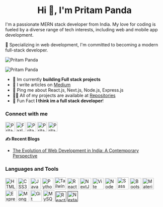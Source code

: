 <h1 align="center">Hi 👋, I'm Pritam Panda</h1>



<p>
  I'm a passionate MERN stack developer from India. My love for coding is fueled by a diverse range of tech interests, including web and mobile app development.
</p>
<p>
  🚀 Specializing in web development, I'm committed to becoming a modern full-stack developer.
</p>

<p align="left"> <img src=https://komarev.com/ghpvc/?username=skysro alt="Pritam Panda"/>
<p align="left"> <img src=![Alt text](https://spotify-recently-played-readme.vercel.app/api?user=31sjkjjic3gu2q6ab7elgxbjkjp4&count={1}) alt="Pritam Panda"/> </p>
</p>


<ul>
  <li>🔭 Im currently <b>building Full stack projects</b></li>
  <li>📝 I write articles on <a target="_blank" href="https://medium.com/@pritamleicapanda)">Medium</a>
  <li>💬 Ping me about React.js, Next.js, Node.js, Express.js</li>
  <li>👨‍💻 All of my projects are available at <a target="_blank" href="https://github.com/skysro?tab=repositories">Repositories</a></li>
  <li>🎯 Fun Fact <b>I think im a full stack developer</b></code>!</li>
</ul>

<h3 align="left">Connect with me</h3>
<p align="left">
<a target="_blank" href="https://www.linkedin.com/in/pritampanda420/" target="blank"><img align="center" src="https://cdn.jsdelivr.net/npm/simple-icons@3.0.1/icons/linkedin.svg" alt="Pritam Panda" height="30" width="auto" /></a>
<a target="_blank" href="https://x.com/Skysro420" target="blank"><img align="center" src="https://seeklogo.com/images/T/twitter-x-logo-101C7D2420-seeklogo.com.png?v=638258862800000000" alt="Fazle Rabbi" height="30" width="auto" /></a>
<a target="_blank" href="https://dev.to/skysro" target="blank"><img align="center" src="https://seeklogo.com/images/D/dev-to-logo-BDC0EFA32F-seeklogo.com.png" alt="Pritam Panda" height="30" width="auto" /></a>
<a target="_blank" href="https://www.facebook.com/pritam.panda.96199344/" target="blank"><img align="center" src="https://seeklogo.com/images/F/facebook-icon-black-logo-133935095E-seeklogo.com.png" alt="Pritam Panda" height="30" width="auto" /></a>
<a target="_blank" href="https://www.instagram.com/peepee._.420/" target="blank"><img align="center" src="https://cdn.jsdelivr.net/npm/simple-icons@3.0.1/icons/instagram.svg" alt="Pritam Panda" height="30" width="auto" /></a>

<b>✍️ Recent Blogs</b>

<ul>
  <li>
    <a target="_blank" href="https://medium.com/@pritamleicapanda/the-evolution-of-web-development-in-india-a-contemporary-perspective-5fb861a3bd33">
      The Evolution of Web Development in India: A Contemporary Perspective
    </a>
  </li>
  </ul>

<h3>Languages and Tools</h3>
<p align="left">
<a target="_blank" href="https://developer.mozilla.org/en-US/docs/Glossary/HTML5" target="_blank" rel="noreferrer"><img src="https://raw.githubusercontent.com/danielcranney/readme-generator/main/public/icons/skills/html5-colored.svg" width="36" height="36" alt="HTML5" /></a>
<a target="_blank" href="https://www.w3.org/TR/CSS/#css" target="_blank" rel="noreferrer"><img src="https://raw.githubusercontent.com/danielcranney/readme-generator/main/public/icons/skills/css3-colored.svg" width="36" height="36" alt="CSS3" /></a>
<a target="_blank" href="https://raw.githubusercontent.com/devicons/devicon/master/icons/javascript/javascript-original.svg" target="_blank" rel="noreferrer"><img src="https://github.com/fh-rabbi/Random-Color/assets/71178740/e348fc1b-31be-4708-8e96-36510ae6fe15" width="33" height="36" alt="JavaScript" /></a>
<a target="_blank" href="https://www.python.org/" target="_blank" rel="noreferrer"><img src="https://raw.githubusercontent.com/danielcranney/readme-generator/main/public/icons/skills/python-colored.svg" width="36" height="36" alt="Python" /></a>
<a target="_blank" href="https://tailwindcss.com/" target="_blank" rel="noreferrer"><img src="https://raw.githubusercontent.com/danielcranney/readme-generator/main/public/icons/skills/tailwindcss-colored.svg" width="36" height="38" alt="TailwindCSS" /></a>
<a target="_blank" href="https://reactjs.org/" target="_blank" rel="noreferrer"><img src="https://raw.githubusercontent.com/danielcranney/readme-generator/main/public/icons/skills/react-colored.svg" width="36" height="36" alt="React" /></a>
<a target="_blank" href="https://nextjs.org/docs" target="_blank" rel="noreferrer"><img src="https://raw.githubusercontent.com/danielcranney/readme-generator/main/public/icons/skills/nextjs-colored.svg" width="36" height="36" alt="NextJs" /></a>
<a target="_blank" href="https://vitejs.dev/" target="_blank" rel="noreferrer"><img src="https://raw.githubusercontent.com/danielcranney/readme-generator/main/public/icons/skills/vite-colored.svg" width="36" height="36" alt="Vite" /></a>
<a target="_blank" href="https://nodejs.org/en/" target="_blank" rel="noreferrer"><img src="https://raw.githubusercontent.com/danielcranney/readme-generator/main/public/icons/skills/nodejs-colored.svg" width="36" height="36" alt="NodeJS" /></a>
<a target="_blank" href="https://sass-lang.com/" target="_blank" rel="noreferrer"><img src="https://raw.githubusercontent.com/danielcranney/readme-generator/main/public/icons/skills/sass-colored.svg" width="36" height="38" alt="Sass" /></a>
<a target="_blank" href="https://getbootstrap.com/" target="_blank" rel="noreferrer"><img src="https://raw.githubusercontent.com/danielcranney/readme-generator/main/public/icons/skills/bootstrap-colored.svg" width="36" height="36" alt="Bootstrap" /></a>
<a target="_blank" href="https://mui.com/" target="_blank" rel="noreferrer"><img src="https://raw.githubusercontent.com/danielcranney/readme-generator/main/public/icons/skills/materialui-colored.svg" width="36" height="36" alt="Material UI" /></a>
<a target="_blank" href="https://expressjs.com/" target="_blank" rel="noreferrer"><img src="https://raw.githubusercontent.com/danielcranney/readme-generator/main/public/icons/skills/express-colored.svg" width="36" height="36" alt="Express" /></a>
<a target="_blank" href="https://www.mongodb.com/" target="_blank" rel="noreferrer"><img src="https://raw.githubusercontent.com/danielcranney/readme-generator/main/public/icons/skills/mongodb-colored.svg" width="36" height="36" alt="MongoDB" /></a>
<a target="_blank" href="https://git-scm.com/" target="_blank" rel="noreferrer"><img src="https://raw.githubusercontent.com/danielcranney/readme-generator/main/public/icons/skills/git-colored.svg" width="36" height="36" alt="Git" /></a>
<a target="_blank" href="https://www.mysql.com/" target="_blank" rel="noreferrer"><img src="https://raw.githubusercontent.com/danielcranney/readme-generator/main/public/icons/skills/mysql-colored.svg" width="36" height="36" alt="MySQL" /></a>
<a target="_blank" href="" target="_blank" rel="noreferrer"><img src="https://seeklogo.com/images/R/react-query-logo-1340EA4CE9-seeklogo.com.png" width="34" height="32" alt="React-Query" /></a>
<a target="_blank" href="" target="_blank" rel="noreferrer"><img src="https://next-auth.js.org/img/logo/logo-xs.png" width="33" height="33" alt="Nextauth" /></a>
</p>

